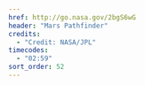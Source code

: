 ```yaml
---
href: http://go.nasa.gov/2bgS6wG
header: "Mars Pathfinder"
credits:
  - "Credit: NASA/JPL"
timecodes:
  - "02:59"
sort_order: 52
---
```

